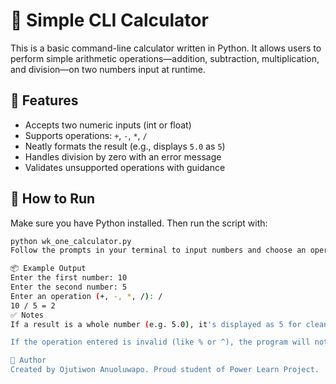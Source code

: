 # 🧮 Simple CLI Calculator

This is a basic command-line calculator written in Python. It allows users to perform simple arithmetic operations—addition, subtraction, multiplication, and division—on two numbers input at runtime.

## 🚀 Features

- Accepts two numeric inputs (int or float)
- Supports operations: `+`, `-`, `*`, `/`
- Neatly formats the result (e.g., displays `5.0` as `5`)
- Handles division by zero with an error message
- Validates unsupported operations with guidance

## 🔧 How to Run

Make sure you have Python installed. Then run the script with:

```bash
python wk_one_calculator.py
Follow the prompts in your terminal to input numbers and choose an operation.

📦 Example Output
Enter the first number: 10
Enter the second number: 5
Enter an operation (+, -, *, /): /
10 / 5 = 2
✅ Notes
If a result is a whole number (e.g. 5.0), it's displayed as 5 for cleaner output.

If the operation entered is invalid (like % or ^), the program will notify the user.

👤 Author
Created by Ojutiwon Anuoluwapo. Proud student of Power Learn Project.
